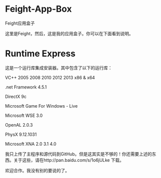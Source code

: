 Feight-App-Box
==============

Feight应用盒子

这里是Feight，然后，这是我的应用盒子。你可以在下面看到说明。

Runtime Express
===============
这是一个运行库集成安装器。其中包含了以下的运行库：

VC++ 2005 2008 2010 2012 2013 x86 & x64

.net Framework 4.5.1

DirectX 9c

Microsoft Game For Windows - Live

Microsoft WSE 3.0

OpenAL 2.0.3

PhysX 9.12.1031

Microsoft XNA 2.0 3.1 4.0

我只上传了主程序和源代码到GitHub。但是这其实是不够的！你还需要上述的东西。关于这些，请在http://pan.baidu.com/s/1o6jULke 下载。

欢迎合作。我没有别的要说的了。
